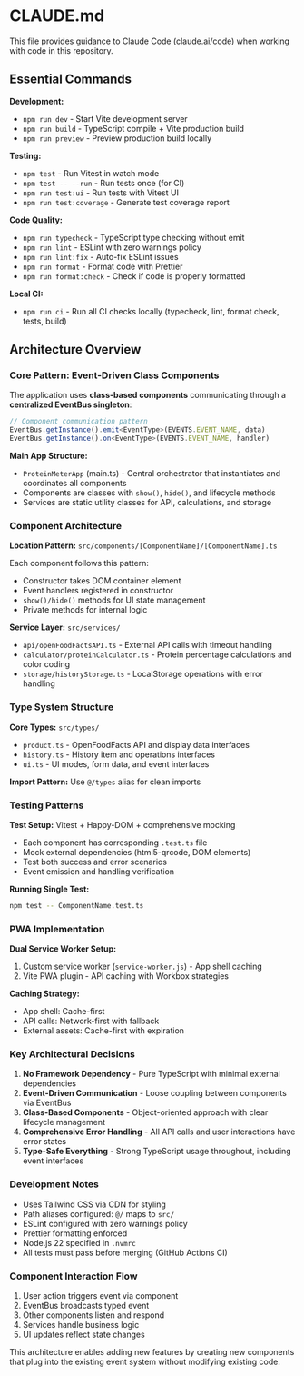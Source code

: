 # CLAUDE.md

This file provides guidance to Claude Code (claude.ai/code) when working with code in this repository.

## Essential Commands

**Development:**

- `npm run dev` - Start Vite development server
- `npm run build` - TypeScript compile + Vite production build
- `npm run preview` - Preview production build locally

**Testing:**

- `npm test` - Run Vitest in watch mode
- `npm test -- --run` - Run tests once (for CI)
- `npm run test:ui` - Run tests with Vitest UI
- `npm run test:coverage` - Generate test coverage report

**Code Quality:**

- `npm run typecheck` - TypeScript type checking without emit
- `npm run lint` - ESLint with zero warnings policy
- `npm run lint:fix` - Auto-fix ESLint issues
- `npm run format` - Format code with Prettier
- `npm run format:check` - Check if code is properly formatted

**Local CI:**

- `npm run ci` - Run all CI checks locally (typecheck, lint, format check, tests, build)

## Architecture Overview

### Core Pattern: Event-Driven Class Components

The application uses **class-based components** communicating through a **centralized EventBus singleton**:

```typescript
// Component communication pattern
EventBus.getInstance().emit<EventType>(EVENTS.EVENT_NAME, data)
EventBus.getInstance().on<EventType>(EVENTS.EVENT_NAME, handler)
```

**Main App Structure:**

- `ProteinMeterApp` (main.ts) - Central orchestrator that instantiates and coordinates all components
- Components are classes with `show()`, `hide()`, and lifecycle methods
- Services are static utility classes for API, calculations, and storage

### Component Architecture

**Location Pattern:** `src/components/[ComponentName]/[ComponentName].ts`

Each component follows this pattern:

- Constructor takes DOM container element
- Event handlers registered in constructor
- `show()/hide()` methods for UI state management
- Private methods for internal logic

**Service Layer:** `src/services/`

- `api/openFoodFactsAPI.ts` - External API calls with timeout handling
- `calculator/proteinCalculator.ts` - Protein percentage calculations and color coding
- `storage/historyStorage.ts` - LocalStorage operations with error handling

### Type System Structure

**Core Types:** `src/types/`

- `product.ts` - OpenFoodFacts API and display data interfaces
- `history.ts` - History item and operations interfaces
- `ui.ts` - UI modes, form data, and event interfaces

**Import Pattern:** Use `@/types` alias for clean imports

### Testing Patterns

**Test Setup:** Vitest + Happy-DOM + comprehensive mocking

- Each component has corresponding `.test.ts` file
- Mock external dependencies (html5-qrcode, DOM elements)
- Test both success and error scenarios
- Event emission and handling verification

**Running Single Test:**

```bash
npm test -- ComponentName.test.ts
```

### PWA Implementation

**Dual Service Worker Setup:**

1. Custom service worker (`service-worker.js`) - App shell caching
2. Vite PWA plugin - API caching with Workbox strategies

**Caching Strategy:**

- App shell: Cache-first
- API calls: Network-first with fallback
- External assets: Cache-first with expiration

### Key Architectural Decisions

1. **No Framework Dependency** - Pure TypeScript with minimal external dependencies
2. **Event-Driven Communication** - Loose coupling between components via EventBus
3. **Class-Based Components** - Object-oriented approach with clear lifecycle management
4. **Comprehensive Error Handling** - All API calls and user interactions have error states
5. **Type-Safe Everything** - Strong TypeScript usage throughout, including event interfaces

### Development Notes

- Uses Tailwind CSS via CDN for styling
- Path aliases configured: `@/` maps to `src/`
- ESLint configured with zero warnings policy
- Prettier formatting enforced
- Node.js 22 specified in `.nvmrc`
- All tests must pass before merging (GitHub Actions CI)

### Component Interaction Flow

1. User action triggers event via component
2. EventBus broadcasts typed event
3. Other components listen and respond
4. Services handle business logic
5. UI updates reflect state changes

This architecture enables adding new features by creating new components that plug into the existing event system without modifying existing code.
